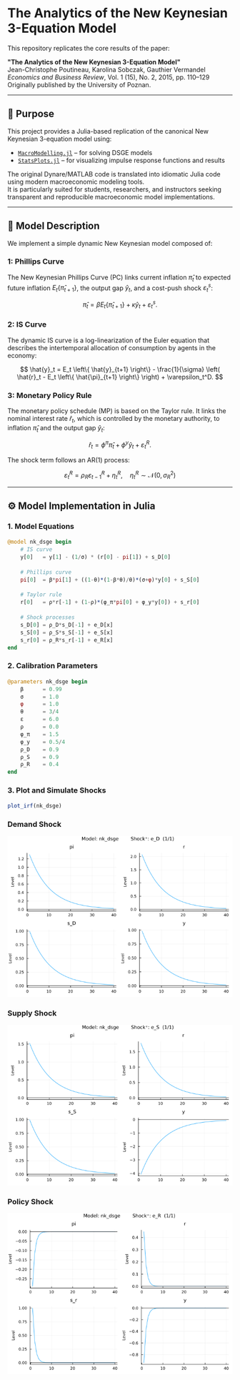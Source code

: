 # The Analytics of the New Keynesian 3-Equation Model

This repository replicates the core results of the paper:

**"The Analytics of the New Keynesian 3-Equation Model"**  
Jean-Christophe Poutineau, Karolina Sobczak, Gauthier Vermandel  
_Economics and Business Review_, Vol. 1 (15), No. 2, 2015, pp. 110–129  
Originally published by the University of Poznan.

---

## 📌 Purpose

This project provides a Julia-based replication of the canonical New Keynesian 3-equation model using:

- [`MacroModelling.jl`](https://github.com/IMFS-MMB/MacroModelling.jl) – for solving DSGE models
- [`StatsPlots.jl`](https://github.com/JuliaPlots/StatsPlots.jl) – for visualizing impulse response functions and results

The original Dynare/MATLAB code is translated into idiomatic Julia code using modern macroeconomic modeling tools.  
It is particularly suited for students, researchers, and instructors seeking transparent and reproducible macroeconomic model implementations.

---

## 📘 Model Description

We implement a simple dynamic New Keynesian model composed of:

### 1: Phillips Curve

The New Keynesian Phillips Curve (PC) links current inflation $\hat{\pi}_t$ to expected future inflation $E_t\{\hat{\pi}_{t+1}\}$, the output gap $\hat{y}_t$, and a cost-push shock $\varepsilon_t^s$:

$$
\hat{\pi}_t = \beta E_t \left\{ \hat{\pi}_{t+1} \right\} + \kappa \hat{y}_t + \varepsilon_t^s.
$$

### 2: IS Curve

The dynamic IS curve is a log-linearization of the Euler equation that describes the intertemporal allocation of consumption by agents in the economy:

$$
\hat{y}_t = E_t \left\{ \hat{y}_{t+1} \right\} - \frac{1}{\sigma} \left( \hat{r}_t - E_t \left\{ \hat{\pi}_{t+1} \right\} \right) + \varepsilon_t^D.
$$

### 3: Monetary Policy Rule

The monetary policy schedule (MP) is based on the Taylor rule. It links the nominal interest rate $\hat{r}_t$, which is controlled by the monetary authority, to inflation $\hat{\pi}_t$ and the output gap $\hat{y}_t$:

$$
\hat{r}_t = \phi^{\pi} \hat{\pi}_t + \phi^{y} \hat{y}_t + \varepsilon_t^R.
$$

The shock term follows an AR(1) process:

$$
\varepsilon_t^R = \rho_R \varepsilon_{t-1}^R + \eta_t^R, \quad \eta_t^R \sim \mathcal{N}(0, \sigma_R^2)
$$

---

## ⚙️ Model Implementation in Julia

### 1. Model Equations

```julia
@model nk_dsge begin
    # IS curve
    y[0]   = y[1] - (1/σ) * (r[0] - pi[1]) + s_D[0]

    # Phillips curve
    pi[0]  = β*pi[1] + ((1-θ)*(1-β*θ)/θ)*(σ+φ)*y[0] + s_S[0]

    # Taylor rule
    r[0]   = ρ*r[-1] + (1-ρ)*(φ_π*pi[0] + φ_y*y[0]) + s_r[0]

    # Shock processes
    s_D[0] = ρ_D*s_D[-1] + e_D[x]
    s_S[0] = ρ_S*s_S[-1] + e_S[x]
    s_r[0] = ρ_R*s_r[-1] + e_R[x]
end
```

### 2. Calibration Parameters 

```julia
@parameters nk_dsge begin
    β      = 0.99
    σ      = 1.0
    φ      = 1.0
    θ      = 3/4
    ε      = 6.0
    ρ      = 0.0
    φ_π    = 1.5
    φ_y    = 0.5/4
    ρ_D    = 0.9
    ρ_S    = 0.9
    ρ_R    = 0.4
end
```
### 3. Plot and Simulate Shocks 
```julia
plot_irf(nk_dsge)
```

### Demand Shock
![Demand Shock](irf_baseline_D.png)

### Supply Shock
![Supply Shock](irf_baseline_S.png)

### Policy Shock
![Policy Shock](irf_baseline_R.png)
